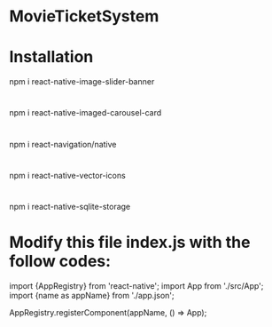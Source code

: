 # MovieTicketSystem

# Installation

npm i react-native-image-slider-banner
#
npm i react-native-imaged-carousel-card
#
npm i react-navigation/native
#
npm i react-native-vector-icons
#
npm i react-native-sqlite-storage
#


# Modify this file index.js with the follow codes:

import {AppRegistry} from 'react-native';
import App from './src/App';
import {name as appName} from './app.json';

AppRegistry.registerComponent(appName, () => App);
